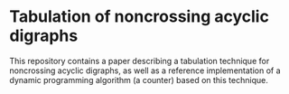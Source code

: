 # Tabulation of noncrossing acyclic digraphs

This repository contains a paper describing a tabulation technique for noncrossing acyclic digraphs, as well as a reference implementation of a dynamic programming algorithm (a counter) based on this technique.
